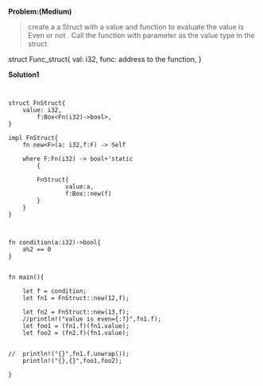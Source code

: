 **Problem:(Medium)**

> create a a Struct with a value and function to evaluate the value is Even or not . Call the function with parameter as the value type in the struct

struct Func_struct{
    val: i32,
    func: address to the function,
 }

> 



 
 

**Solution1**

```
  

struct FnStruct{
	value: i32,
	    f:Box<Fn(i32)->bool>,
}

impl FnStruct{
	fn new<F>(a: i32,f:F) -> Self

	where F:Fn(i32) -> bool+'static
		{

		FnStruct{ 
				value:a,
				f:Box::new(f)
		}
	}
}

	

fn condition(a:i32)->bool{
	a%2 == 0
}


fn main(){

	let f = condition;
	let fn1 = FnStruct::new(12,f);
	
	let fn2 = FnStruct::new(13,f);
	//println!("value is even={:?}",fn1.f);
	let foo1 = (fn1.f)(fn1.value);
	let foo2 = (fn2.f)(fn1.value);
	    
	
//	println!("{}",fn1.f.unwrap());
	println!("{},{}",foo1,foo2);
	
}	
	         
```
